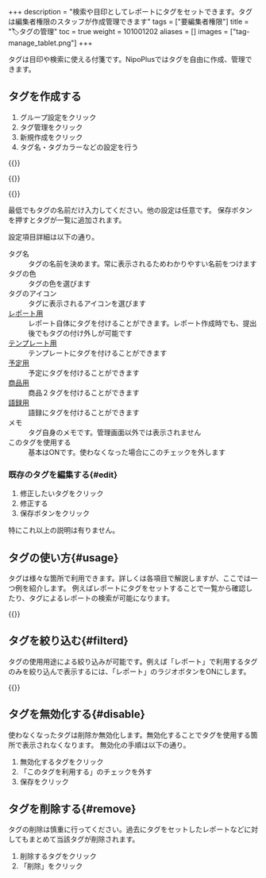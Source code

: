 +++
description = "検索や目印としてレポートにタグをセットできます。タグは編集者権限のスタッフが作成管理できます"
tags = ["要編集者権限"]
title = "🏷タグの管理"
toc = true
weight = 101001202
aliases = []
images = ["tag-manage_tablet.png"]
+++

タグは目印や検索に使える付箋です。NipoPlusではタグを自由に作成、管理できます。


## タグを作成する

1. グループ設定をクリック
1. タグ管理をクリック
1. 新規作成をクリック
1. タグ名・タグカラーなどの設定を行う

{{<icatch filename="tag-add1" msg="タグを作っておけばいつでもクリックで使えるから便利です" alice="ok">}}

{{<nextArrow>}}

{{<icatch filename="tag-make" msg="タグ名やアイコン、色など自由に設定できます" alice="here">}}

最低でもタグの名前だけ入力してください。他の設定は任意です。
保存ボタンを押すとタグが一覧に追加されます。  

設定項目詳細は以下の通り。
<dl class="basic">
<dt>タグ名</dt>
<dd>タグの名前を決めます。常に表示されるためわかりやすい名前をつけます</dd>
<dt>タグの色</dt>
<dd>タグの色を選びます</dd>
<dt>タグのアイコン</dt>
<dd>タグに表示されるアイコンを選びます</dd>
<dt><a href="/docs/manual/write-report/write/">レポート用</a></dt>
<dd>レポート自体にタグを付けることができます。レポート作成時でも、提出後でもタグの付け外しが可能です</dd>
<dt><a href="/docs/manual/initial-setting/template/make/">テンプレート用</a></dt>
<dd>テンプレートにタグを付けることができます</dd>
<dt><a href="/docs/manual/event/add/">予定用</a></dt>
<dd>予定にタグを付けることができます</dd>
<dt><a href="/docs/manual/initial-setting/advanced-setting/point/">商品用</a></dt>
<dd>商品２タグを付けることができます</dd>
<dt><a href="/docs/manual/initial-setting/advanced-setting/goroku/">語録用</a></dt>
<dd>語録にタグを付けることができます</dd>
<dt>メモ</dt>
<dd>タグ自身のメモです。管理画面以外では表示されません</dd>
<dt>このタグを使用する</dt>
<dd>基本はONです。使わなくなった場合にこのチェックを外します</dd>
</dl>

### 既存のタグを編集する{#edit}

1. 修正したいタグをクリック
1. 修正する
1. 保存ボタンをクリック

特にこれ以上の説明は有りません。



## タグの使い方{#usage}

タグは様々な箇所で利用できます。詳しくは各項目で解説しますが、ここでは一つ例を紹介します。
例えばレポートにタグをセットすることで一覧から確認したり、タグによるレポートの検索が可能になります。

{{<icatch filename="set-tag" msg="タグは検索や目印などに使えます。是非活用してみましょう" alice="ok">}}



## タグを絞り込む{#filterd}


タグの使用用途による絞り込みが可能です。例えば「レポート」で利用するタグのみを絞り込んで表示するには、「レポート」のラジオボタンをONにします。

{{<icatch filename="tag-filter" msg="タグの絞り込み検索。この画像はレポートのタグで絞り込みをしている例です">}}


## タグを無効化する{#disable}

使わなくなったタグは削除か無効化します。無効化することでタグを使用する箇所で表示されなくなります。
無効化の手順は以下の通り。

1. 無効化するタグをクリック
1. 「このタグを利用する」のチェックを外す
1. 保存をクリック

## タグを削除する{#remove}

タグの削除は慎重に行ってください。過去にタグをセットしたレポートなどに対してもまとめて当該タグが削除されます。

1. 削除するタグをクリック
1. 「削除」をクリック
